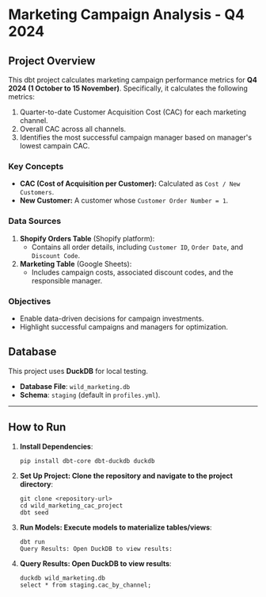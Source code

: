 # Marketing Campaign Analysis - Q4 2024

## Project Overview
This dbt project calculates marketing campaign performance metrics for **Q4 2024 (1 October to 15 November)**. Specifically, it calculates the following metrics:
1. Quarter-to-date Customer Acquisition Cost (CAC) for each marketing channel.
2. Overall CAC across all channels.
3. Identifies the most successful campaign manager based on manager's lowest campain CAC.

### Key Concepts
- **CAC (Cost of Acquisition per Customer):** Calculated as `Cost / New Customers`.
- **New Customer:** A customer whose `Customer Order Number = 1`.

### Data Sources
1. **Shopify Orders Table** (Shopify platform):
   - Contains all order details, including `Customer ID`, `Order Date`, and `Discount Code`.
2. **Marketing Table** (Google Sheets):
   - Includes campaign costs, associated discount codes, and the responsible manager.

### Objectives
- Enable data-driven decisions for campaign investments.
- Highlight successful campaigns and managers for optimization.

## **Database**
This project uses **DuckDB** for local testing.
- **Database File**: `wild_marketing.db`
- **Schema**: `staging` (default in `profiles.yml`).

---

## **How to Run**
1. **Install Dependencies**:
    ```
    pip install dbt-core dbt-duckdb duckdb
    ```
2. **Set Up Project: Clone the repository and navigate to the project directory**:
    ```
    git clone <repository-url>
    cd wild_marketing_cac_project
    dbt seed
    ```
3. **Run Models: Execute models to materialize tables/views**:
    ```
    dbt run
    Query Results: Open DuckDB to view results:
    ```
4. **Query Results: Open DuckDB to view results**:
    ```
    duckdb wild_marketing.db
    select * from staging.cac_by_channel;
    ```
